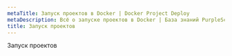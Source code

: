 ```yaml
---
metaTitle: Запуск проектов в Docker | Docker Project Deploy
metaDescription: Всё о запуске проектов в Docker | База знаний PurpleSchool
title: Запуск проектов
---
```


Запуск проектов
